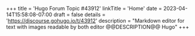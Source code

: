 +++
title = 'Hugo Forum Topic #43912'
linkTitle = 'Home'
date = 2023-04-14T15:58:08-07:00
draft = false
details = 'https://discourse.gohugo.io/t/43912'
description = "Markdown editor for text with images readable by both editor @@DESCRIPTION@@ Hugo"
+++
